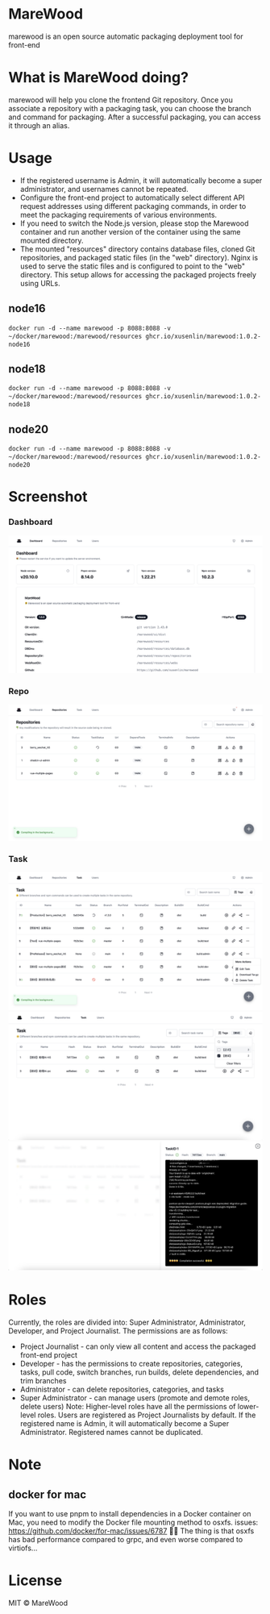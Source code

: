 
# MareWood
marewood is an open source automatic packaging deployment tool for front-end

# What is MareWood doing?
marewood will help you clone the frontend Git repository. Once you associate a repository with a packaging task, you can choose the branch and command for packaging. After a successful packaging, you can access it through an alias.

# Usage
- If the registered username is Admin, it will automatically become a super administrator, and usernames cannot be repeated.
- Configure the front-end project to automatically select different API request addresses using different packaging commands, in order to meet the packaging requirements of various environments.
- If you need to switch the Node.js version, please stop the Marewood container and run another version of the container using the same mounted directory.
- The mounted "resources" directory contains database files, cloned Git repositories, and packaged static files (in the "web" directory). Nginx is used to serve the static files and is configured to point to the "web" directory. This setup allows for accessing the packaged projects freely using URLs.

## node16
```shell
docker run -d --name marewood -p 8088:8088 -v ~/docker/marewood:/marewood/resources ghcr.io/xusenlin/marewood:1.0.2-node16
```
## node18
```shell
docker run -d --name marewood -p 8088:8088 -v ~/docker/marewood:/marewood/resources ghcr.io/xusenlin/marewood:1.0.2-node18
```
## node20
```shell
docker run -d --name marewood -p 8088:8088 -v ~/docker/marewood:/marewood/resources ghcr.io/xusenlin/marewood:1.0.2-node20
```

# Screenshot
### Dashboard
![Dashboard](screenshot/dashboard.png)
### Repo
![Repo](screenshot/repo.png)
### Task
![Task](screenshot/task.png)
![TaskTag](screenshot/task-tag.png)
![TaskInfo](screenshot/task-info.png)

# Roles

Currently, the roles are divided into: Super Administrator, Administrator, Developer, and Project Journalist. The permissions are as follows:

- Project Journalist - can only view all content and access the packaged front-end project
- Developer - has the permissions to create repositories, categories, tasks, pull code, switch branches, run builds, delete dependencies, and trim branches
- Administrator - can delete repositories, categories, and tasks
- Super Administrator - can manage users (promote and demote roles, delete users)
Note: Higher-level roles have all the permissions of lower-level roles. Users are registered as Project Journalists by default. If the registered name is Admin, it will automatically become a Super Administrator. Registered names cannot be duplicated.

  
# Note

## docker for mac
If you want to use pnpm to install dependencies in a Docker container on Mac, you need to modify the Docker file mounting method to osxfs.
issues: https://github.com/docker/for-mac/issues/6787
🙁🙁
The thing is that osxfs has bad performance compared to grpc, and even worse compared to virtiofs...

# License

MIT © MareWood
